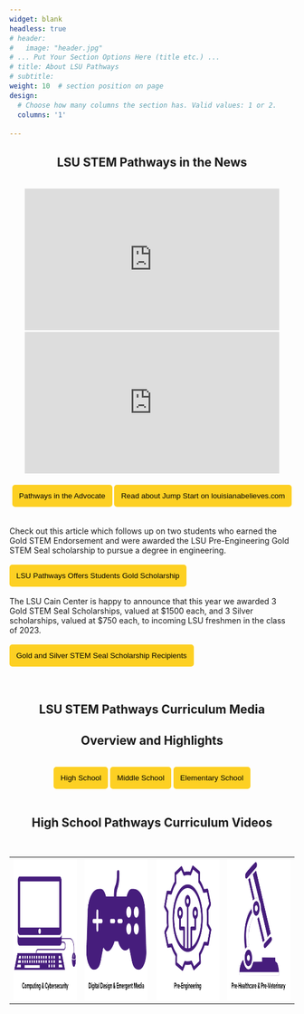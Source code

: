 ```yaml
---
widget: blank
headless: true
# header:
#   image: "header.jpg"
# ... Put Your Section Options Here (title etc.) ...
# title: About LSU Pathways
# subtitle:
weight: 10  # section position on page
design:
  # Choose how many columns the section has. Valid values: 1 or 2.
  columns: '1'
  
---
```

<center>

## **LSU STEM Pathways in the News**

<br>
<iframe width="450" height="250" src="https://www.youtube.com/embed/PGGFH_2nUsA" title="YouTube video player" frameborder="0" allow="accelerometer; autoplay; clipboard-write; encrypted-media; gyroscope; picture-in-picture" allowfullscreen></iframe> <iframe width="450" height="250" src="https://www.youtube.com/embed/yluym2wWOk0" title="YouTube video player" frameborder="0" allow="accelerometer; autoplay; clipboard-write; encrypted-media; gyroscope; picture-in-picture" allowfullscreen></iframe>
<br>
<br>
<a href="https://www.theadvocate.com/baton_rouge/news/communities/livingston_tangipahoa/article_140b2d96-fc56-11eb-a23e-f705caf80b8c.html" target="_blank"><button style= "background-color:#fdd023; border: none ; border-radius: 5px; padding: 12px">Pathways in the Advocate </button></a>  <a href="https://www.louisianabelieves.com/courses/all-things-jump-start" target="_blank"><button style= "background-color:#fdd023; border: none ; border-radius: 5px; padding: 12px"> Read about Jump Start on louisianabelieves.com </button></a> 
<br>
<br>
<br>
</center>
Check out this article which follows up on two students who earned the Gold STEM Endorsement and were awarded the LSU Pre-Engineering Gold STEM Seal scholarship to pursue a degree in engineering.
<br>
<br>
<a href="https://www.lsu.edu/eng/news/2023/02/pathwaysgoldscholarship.php" target="_blank"><button style= "background-color:#fdd023; border: none ; border-radius: 5px; padding: 12px">LSU Pathways Offers Students Gold Scholarship</button></a>
<br>
<br>
The LSU Cain Center is happy to announce that this year we awarded 3 Gold STEM Seal Scholarships, valued at $1500 each, and 3 Silver scholarships, valued at $750 each, to incoming LSU freshmen in the class of 2023. 
<br>
<br>
<a href="https://capitalareastem.org/news/blog.html/article/2023/11/08/celebrating-excellence-lsu-stem-pathways-gold-and-silver-stem-seal-scholarship-recipients" target="_blank"><button style= "background-color:#fdd023; border: none ; border-radius: 5px; padding: 12px">Gold and Silver STEM Seal Scholarship Recipients</button></a>
<br>
<br>
<br>
<center>

## **LSU STEM Pathways Curriculum Media**

## Overview and Highlights
<br>
<a href="../media-highschool" ><button style= "background-color:#fdd023; border: none ; border-radius: 5px; padding: 12px"> High School</button></a> <a href="../media-middleschool"><button style= "background-color:#fdd023; border: none ; border-radius: 5px; padding: 12px"> Middle School</button></a> <a href="../media-elementaryschool" ><button style= "background-color:#fdd023; border: none ; border-radius: 5px; padding: 12px"> Elementary School</button></a> 
<br>
<br>

## High School Pathways Curriculum Videos
<br>
 <table>
  <tr> 
    <td style="border: 0;"><a href="../media-computing" ><img src = "icons/4.png" alt = "Computing & Cybersecurity Pathway videos" width="250" height="250"></a></td>
    <td style="border: 0;"><a href="../media-ddem"><img src = "icons/1.png" alt = "Digital Design and Emergent Media Pathway videos" width="250" height="250"></a></td>
    <td style="border: 0;"><a href="../media-pre-engineering" ><img src = "icons/3.png" alt = "Pre-Engineering Pathway videos" width="250" height="250"></a> </td>
    <td style="border: 0;"><a href="../media-biomedical" ><img src = "icons/2.png" alt = "Pre-Healthcare and Pre-Veterinary Pathway videos" width="250" height="250"></a></td>
  </tr>
</table>

</center>